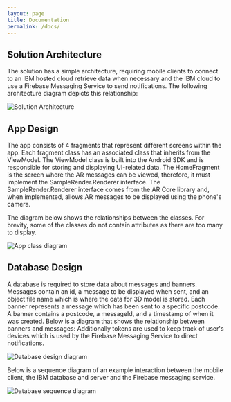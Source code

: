 ```yaml
---
layout: page
title: Documentation
permalink: /docs/
---
```


## Solution Architecture ##

The solution has a simple architecture, requiring mobile clients to connect to an IBM hosted cloud retrieve data when necessary and the IBM cloud to use a Firebase Messaging Service to send notifications. The following architecture diagram depicts this relationship:

![Solution Architecture](/assets/architecture.png)

## App Design ##

The app consists of 4 fragments that represent different screens within the app. Each fragment class has an associated class that inherits from the ViewModel. The ViewModel class is built into the Android SDK and is responsible for storing and displaying UI-related data. The HomeFragment is the screen where the AR messages can be viewed, therefore, it must implement the SampleRender.Renderer interface. The SampleRender.Renderer interface comes from the AR Core library and, when implemented, allows AR messages to be displayed using the phone's camera. 

The diagram below shows the relationships between the classes. For brevity, some of the classes do not contain attributes as there are too many to display.

![App class diagram](/assets/App-class-diagram.png)

## Database Design ##

A database is required to store data about messages and banners. Messages contain an id, a message to be displayed when sent, and an object file name which is where the data for 3D model is stored. Each banner represents a message which has been sent to a specific postcode. A banner contains a postcode, a messageId, and a timestamp of when it was created. Below is a diagram that shows the relationship between banners and messages: Additionally tokens are used to keep track of user's devices which is used by the Firebase Messaging Service to direct notifications.

![Database design diagram](/assets/DB-design.jpeg)

Below is a sequence diagram of an example interaction between the mobile client, the IBM database and server and the Firebase messaging service.

![Database sequence diagram](/assets/sequence.png)